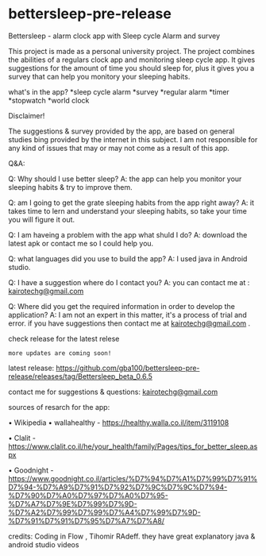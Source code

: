 # bettersleep-pre-release
Bettersleep - alarm clock app with Sleep cycle Alarm and survey

This project is made as a personal university project. 
The project combines the abilities of a regulars clock app and monitoring sleep cycle app. 
It gives suggestions for the amount of time you should sleep for, plus it gives you a survey that can help you monitory your sleeping habits.

what's in the app?
*sleep cycle alarm
*survey
*regular alarm
*timer
*stopwatch
*world clock


  Disclaimer!
  
  The suggestions & survey provided by the app, 
  are based on general studies bing provided by the internet in this subject.
  I am not responsible for any kind of issues that may or may not come as a result of this app. 


  Q&A:
  
  Q: Why should I use better sleep?
  A: the app can help you monitor your sleeping habits & try to improve them.
  
  Q:  am I going to get the grate sleeping habits from the app right away?
  A:  it takes time to lern and understand your sleeping habits, so take your time you will figure it out.
  
  Q: I am haveing a problem with the app what shuld I do?
  A: download the latest apk or contact me so I could help you.
  
  Q: what languages did you use to build the app?
  A: I used java in Android studio.
  
  Q: I have a suggestion where do I contact you?
  A: you can contact me at : kairotechg@gmail.com
  
  Q: Where did you get the required information in order to develop the application?
  A: I am not an expert in this matter, it's a process of trial and error.
  if you have suggestions then contact me at kairotechg@gmail.com .

 
check release for the latest relese


    more updates are coming soon!


latest release:
https://github.com/gba100/bettersleep-pre-release/releases/tag/Bettersleep_beta_0.6.5

contact me for suggestions & questions:
kairotechg@gmail.com

  sources of resarch for the app:
  
•	Wikipedia 
•	wallahealthy - https://healthy.walla.co.il/item/3119108

•	Clalit - https://www.clalit.co.il/he/your_health/family/Pages/tips_for_better_sleep.aspx

•	Goodnight - https://www.goodnight.co.il/articles/%D7%94%D7%A1%D7%99%D7%91%D7%94-%D7%A9%D7%91%D7%92%D7%9C%D7%9C%D7%94-%D7%90%D7%A0%D7%97%D7%A0%D7%95-%D7%A7%D7%9E%D7%99%D7%9D-%D7%A2%D7%99%D7%99%D7%A4%D7%99%D7%9D-%D7%91%D7%91%D7%95%D7%A7%D7%A8/


credits:
Coding in Flow , Tihomir RAdeff.
they have great explanatory java & android studio videos
